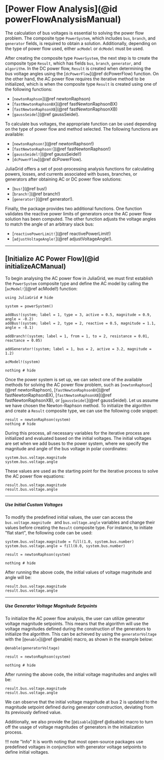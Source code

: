# [Power Flow Analysis](@id powerFlowAnalysisManual)

The calculation of bus voltages is essential to solving the power flow problem. The composite type `PowerSystem`, which includes `bus`, `branch`, and `generator` fields, is required to obtain a solution. Additionally, depending on the type of power flow used, either `acModel` or `dcModel` must be used.

After creating the composite type `PowerSystem`, the next step is to create the composite type `Result`, which has fields `bus`, `branch`, `generator`, and `algorithm`. In the DC power flow, `Result` is created when determining the bus voltage angles using the [`dcPowerFlow`](@ref dcPowerFlow) function. On the other hand, the AC power flow requires the iterative method to be initialized, which is when the composite type `Result` is created using one of the following functions:
* [`newtonRaphson`](@ref newtonRaphson)
* [`fastNewtonRaphsonBX`](@ref fastNewtonRaphsonBX)
* [`fastNewtonRaphsonXB`](@ref fastNewtonRaphsonXB)
* [`gaussSeidel`](@ref gaussSeidel).

To calculate bus voltages, the appropriate function can be used depending on the type of power flow and method selected. The following functions are available:
* [`newtonRaphson!`](@ref newtonRaphson!)
* [`fastNewtonRaphson!`](@ref fastNewtonRaphson!)
* [`gaussSeidel!`](@ref gaussSeidel!)
* [`dcPowerFlow`](@ref dcPowerFlow).

JuliaGrid offers a set of post-processing analysis functions for calculating powers, losses, and currents associated with buses, branches, or generators after obtaining AC or DC power flow solutions:
* [`bus!`](@ref bus!)
* [`branch!`](@ref branch!)
* [`generator!`](@ref generator!).

Finally, the package provides two additional functions. One function validates the reactive power limits of generators once the AC power flow solution has been computed. The other function adjusts the voltage angles to match the angle of an arbitrary slack bus:
* [`reactivePowerLimit!`](@ref reactivePowerLimit!)
* [`adjustVoltageAngle!`](@ref adjustVoltageAngle!).

---

## [Initialize AC Power Flow](@id initializeACManual)
To begin analysing the AC power flow in JuliaGrid, we must first establish the `PowerSystem` composite type and define the AC model by calling the [`acModel!`](@ref acModel!) function:
```@example initializeACPowerFlow
using JuliaGrid # hide

system = powerSystem()

addBus!(system; label = 1, type = 3, active = 0.5, magnitude = 0.9, angle = -0.2)
addBus!(system; label = 2, type = 2, reactive = 0.5, magnitude = 1.1, angle = -0.1)

addBranch!(system; label = 1, from = 1, to = 2, resistance = 0.01, reactance = 0.05)

addGenerator!(system; label = 1, bus = 2, active = 3.2, magnitude = 1.2)

acModel!(system)

nothing # hide
```

Once the power system is set up, we can select one of the available methods for solving the AC power flow problem, such as [`newtonRaphson`](@ref newtonRaphson), [`fastNewtonRaphsonBX`](@ref fastNewtonRaphsonBX), [`fastNewtonRaphsonXB`](@ref fastNewtonRaphsonXB), or [`gaussSeidel`](@ref gaussSeidel). Let us assume we have chosen the Newton-Raphson method. To initialize the algorithm and create a `Result` composite type, we can use the following code snippet:
```@example initializeACPowerFlow
result = newtonRaphson(system)
nothing # hide
```

During this process, all necessary variables for the iterative process are initialized and evaluated based on the initial voltages. The initial voltages are set when we add buses to the power system, where we specify the magnitude and angle of the bus voltage in polar coordinates:
```@repl initializeACPowerFlow
system.bus.voltage.magnitude
system.bus.voltage.angle
```
These values are used as the starting point for the iterative process to solve the AC power flow equations:
```@repl initializeACPowerFlow
result.bus.voltage.magnitude
result.bus.voltage.angle
```

---

##### Use Initial Custom Voltages
To modify the predefined initial values, the user can access the `bus.voltage.magnitude ` and `bus.voltage.angle` variables and change their values before creating the `Result` composite type. For instance, to initiate "flat start", the following code can be used:

```@example initializeACPowerFlow
system.bus.voltage.magnitude = fill(1.0, system.bus.number)
system.bus.voltage.angle = fill(0.0, system.bus.number)

result = newtonRaphson(system)

nothing # hide
```

After running the above code, the initial values of voltage magnitude and angle will be:
```@repl initializeACPowerFlow
result.bus.voltage.magnitude
result.bus.voltage.angle
```

---

##### Use Generator Voltage Magnitude Setpoints
To initialize the AC power flow analysis, the user can utilize generator voltage magnitude setpoints. This means that the algorithm will use the voltage magnitudes defined during the construction of the generators to initialize the algorithm. This can be achieved by using the `generatorVoltage` with the [`@enable`](@ref @enable) macro, as shown in the example below:
```@example initializeACPowerFlow
@enable(generatorVoltage)

result = newtonRaphson(system)

nothing # hide
```

After running the above code, the initial voltage magnitudes and angles will be:
```@repl initializeACPowerFlow
result.bus.voltage.magnitude
result.bus.voltage.angle
```
We can observe that the initial voltage magnitude at bus 2 is updated to the magnitude setpoint defined during generator construction, deviating from its previously defined value.

Additionally, we also provide the [`@disable`](@ref @disable) macro to turn off the usage of voltage magnitudes of generators in the initialization process.

!!! note "Info"
    It is worth noting that most open-source packages use predefined voltages in conjunction with generator voltage setpoints to define initial voltages.
